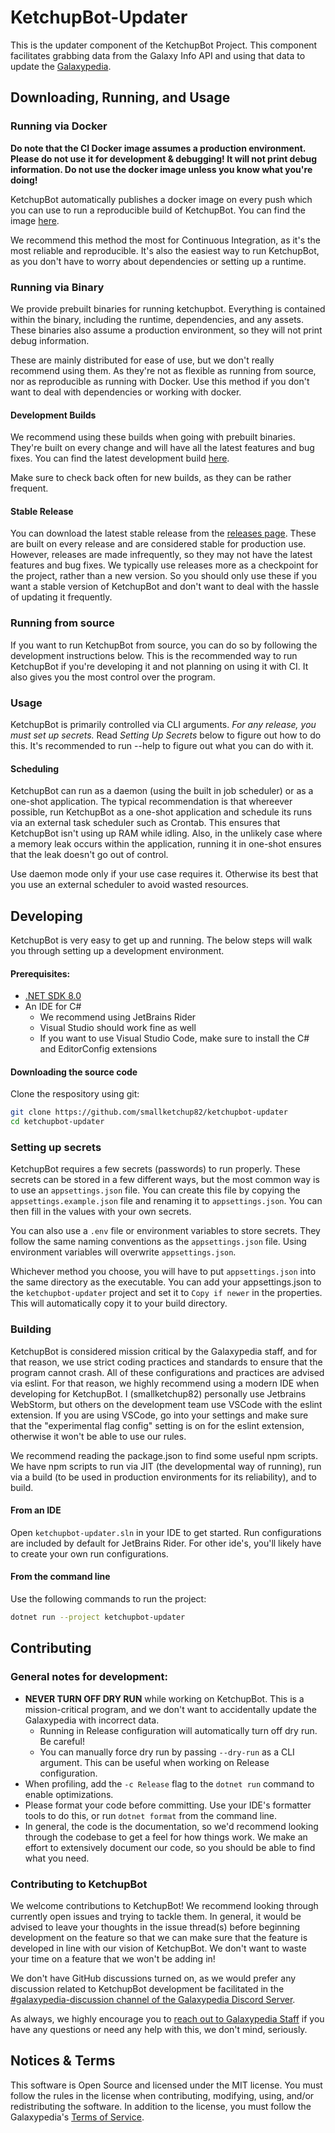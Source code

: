 # KetchupBot-Updater
This is the updater component of the KetchupBot Project. This component facilitates grabbing data from the Galaxy Info API and using that data to update the [Galaxypedia](https://robloxgalaxy.wiki).

## Downloading, Running, and Usage

### Running via Docker
**Do note that the CI Docker image assumes a production environment. Please do not use it for development & debugging! It will not print debug information. Do not use the docker image unless you know what you're doing!**

KetchupBot automatically publishes a docker image on every push which you can use to run a reproducible build of KetchupBot. You can find the image [here](https://github.com/smallketchup82/ketchupbot-updater/pkgs/container/ketchupbot-updater).

We recommend this method the most for Continuous Integration, as it's the most reliable and reproducible. It's also the easiest way to run KetchupBot, as you don't have to worry about dependencies or setting up a runtime.

### Running via Binary
We provide prebuilt binaries for running ketchupbot. Everything is contained within the binary, including the runtime, dependencies, and any assets. These binaries also assume a production environment, so they will not print debug information.

These are mainly distributed for ease of use, but we don't really recommend using them. As they're not as flexible as running from source, nor as reproducible as running with Docker. Use this method if you  don't want to deal with dependencies or working with docker.

#### Development Builds
We recommend using these builds when going with prebuilt binaries. They're built on every change and will have all the latest features and bug fixes. You can find the latest development build [here]().

Make sure to check back often for new builds, as they can be rather frequent.

#### Stable Release
You can download the latest stable release from the [releases page](). These are built on every release and are considered stable for production use. However, releases are made infrequently, so they may not have the latest features and bug fixes. We typically use releases more as a checkpoint for the project, rather than a new version. So you should only use these if you want a stable version of KetchupBot and don't want to deal with the hassle of updating it frequently.

### Running from source
If you want to run KetchupBot from source, you can do so by following the development instructions below. This is the recommended way to run KetchupBot if you're developing it and not planning on using it with CI. It also gives you the most control over the program.

### Usage
KetchupBot is primarily controlled via CLI arguments. *For any release, you must set up secrets.* Read *Setting Up Secrets* below to figure out how to do this. It's recommended to run --help to figure out what you can do with it.

#### Scheduling
KetchupBot can run as a daemon (using the built in job scheduler) or as a one-shot application. The typical recommendation is that whereever possible, run KetchupBot as a one-shot application and schedule its runs via an external task scheduler such as Crontab. This ensures that KetchupBot isn't using up RAM while idling. Also, in the unlikely case where a memory leak occurs within the application, running it in one-shot ensures that the leak doesn't go out of control.

Use daemon mode only if your use case requires it. Otherwise its best that you use an external scheduler to avoid wasted resources.

## Developing
KetchupBot is very easy to get up and running. The below steps will walk you through setting up a development environment.

#### Prerequisites:
- [.NET SDK 8.0](https://dotnet.microsoft.com/en-us/download/dotnet/8.0)
- An IDE for C#
  - We recommend using JetBrains Rider
  - Visual Studio should work fine as well
  - If you want to use Visual Studio Code, make sure to install the C# and EditorConfig extensions

#### Downloading the source code
Clone the respository using git:
```bash
git clone https://github.com/smallketchup82/ketchupbot-updater
cd ketchupbot-updater
```

### Setting up secrets
KetchupBot requires a few secrets (passwords) to run properly. These secrets can be stored in a few different ways, but the most common way is to use an `appsettings.json` file. You can create this file by copying the `appsettings.example.json` file and renaming it to `appsettings.json`. You can then fill in the values with your own secrets.

You can also use a `.env` file or environment variables to store secrets. They follow the same naming conventions as the `appsettings.json` file. Using environment variables will overwrite `appsettings.json`.

Whichever method you choose, you will have to put `appsettings.json` into the same directory as the executable. You can add your appsettings.json to the `ketchupbot-updater` project and set it to `Copy if newer` in the properties. This will automatically copy it to your build directory.

### Building
KetchupBot is considered mission critical by the Galaxypedia staff, and for that reason, we use strict coding practices and standards to ensure that the program cannot crash. All of these configurations and practices are advised via eslint. For that reason, we highly recommend using a modern IDE when developing for KetchupBot. I (smallketchup82) personally use Jetbrains WebStorm, but others on the development team use VSCode with the eslint extension. If you are using VSCode, go into your settings and make sure that the "experimental flag config" setting is on for the eslint extension, otherwise it won't be able to use our rules.

We recommend reading the package.json to find some useful npm scripts. We have npm scripts to run via JIT (the developmental way of running), run via a build (to be used in production environments for its reliability), and to build.

#### From an IDE
Open `ketchupbot-updater.sln` in your IDE to get started. Run configurations are included by default for JetBrains Rider. For other ide's, you'll likely have to create your own run configurations.

#### From the command line
Use the following commands to run the project:
```bash
dotnet run --project ketchupbot-updater
```

## Contributing

### General notes for development:
- **NEVER TURN OFF DRY RUN** while working on KetchupBot. This is a mission-critical program, and we don't want to accidentally update the Galaxypedia with incorrect data.
    - Running in Release configuration will automatically turn off dry run. Be careful!
    - You can manually force dry run by passing `--dry-run` as a CLI argument. This can be useful when working on Release configuration.
- When profiling, add the `-c Release` flag to the `dotnet run` command to enable optimizations.
- Please format your code before committing. Use your IDE's formatter tools to do this, or run `dotnet format` from the command line.
- In general, the code is the documentation, so we'd recommend looking through the codebase to get a feel for how things work. We make an effort to extensively document our code, so you should be able to find what you need.

### Contributing to KetchupBot
We welcome contributions to KetchupBot! We recommend looking through currently open issues and trying to tackle them. In general, it would be advised to leave your thoughts in the issue thread(s) before beginning development on the feature so that we can make sure that the feature is developed in line with our vision of KetchupBot. We don't want to waste your time on a feature that we won't be adding in!

We don't have GitHub discussions turned on, as we would prefer any discussion related to KetchupBot development be facilitated in the [#galaxypedia-discussion channel of the Galaxypedia Discord Server](https://discord.gg/C4xhTz9KAD).

As always, we highly encourage you to [reach out to Galaxypedia Staff](https://discord.gg/hsr4Dq6Ha6) if you have any questions or need any help with this, we don't mind, seriously.

## Notices & Terms
This software is Open Source and licensed under the MIT license. You must follow the rules in the license when contributing, modifying, using, and/or redistributing the software. In addition to the license, you must follow the Galaxypedia's [Terms of Service](https://robloxgalaxy.wiki/wiki/Galaxypedia:Terms_of_Service#4._Rules,_Policies,_Guidelines).
